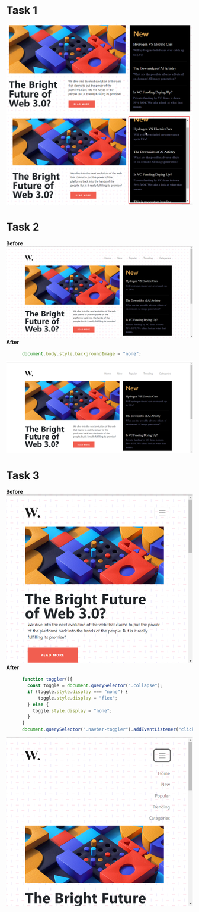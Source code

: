 # Task 1
![](./ass8.1-before.png)
![](./ass8.1-after.png)
# Task 2
**Before**
![](./ass8.2-before.png)<br>
**After**
```Javascript
      document.body.style.backgroundImage = "none";

```
![](./ass8.2-after.png)

# Task 3
**Before**
![](./ass8.3-before.png)
**After**
```Javascript
      function toggler(){
        const toggle = document.querySelector(".collapse");
        if (toggle.style.display === "none") {
            toggle.style.display = "flex";
        } else {
          toggle.style.display = "none";
        }
      }
      document.querySelector(".navbar-toggler").addEventListener("click",toggler);

```
![](./ass8.3-after.png)